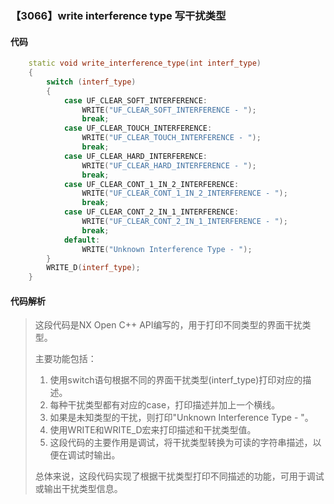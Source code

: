 ### 【3066】write interference type 写干扰类型

#### 代码

```cpp
    static void write_interference_type(int interf_type)  
    {  
        switch (interf_type)  
        {  
            case UF_CLEAR_SOFT_INTERFERENCE:  
                WRITE("UF_CLEAR_SOFT_INTERFERENCE - ");  
                break;  
            case UF_CLEAR_TOUCH_INTERFERENCE:  
                WRITE("UF_CLEAR_TOUCH_INTERFERENCE - ");  
                break;  
            case UF_CLEAR_HARD_INTERFERENCE:  
                WRITE("UF_CLEAR_HARD_INTERFERENCE - ");  
                break;  
            case UF_CLEAR_CONT_1_IN_2_INTERFERENCE:  
                WRITE("UF_CLEAR_CONT_1_IN_2_INTERFERENCE - ");  
                break;  
            case UF_CLEAR_CONT_2_IN_1_INTERFERENCE:  
                WRITE("UF_CLEAR_CONT_2_IN_1_INTERFERENCE - ");  
                break;  
            default:  
                WRITE("Unknown Interference Type - ");  
        }  
        WRITE_D(interf_type);  
    }

```

#### 代码解析

> 这段代码是NX Open C++ API编写的，用于打印不同类型的界面干扰类型。
>
> 主要功能包括：
>
> 1. 使用switch语句根据不同的界面干扰类型(interf_type)打印对应的描述。
> 2. 每种干扰类型都有对应的case，打印描述并加上一个横线。
> 3. 如果是未知类型的干扰，则打印"Unknown Interference Type - "。
> 4. 使用WRITE和WRITE_D宏来打印描述和干扰类型值。
> 5. 这段代码的主要作用是调试，将干扰类型转换为可读的字符串描述，以便在调试时输出。
>
> 总体来说，这段代码实现了根据干扰类型打印不同描述的功能，可用于调试或输出干扰类型信息。
>
